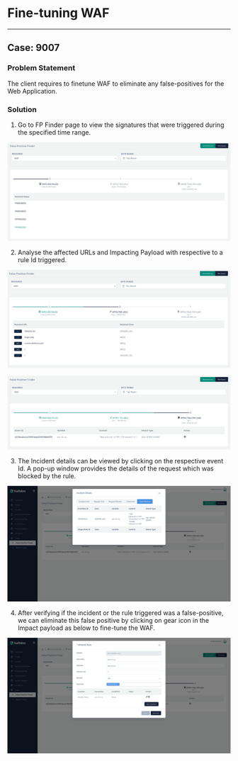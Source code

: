 # Fine-tuning WAF 

---

## Case: 9007

### Problem Statement

The client requires to finetune WAF to eliminate any false-positives for the Web Application.

### Solution

1. Go to FP Finder page to view the signatures that were triggered during the specified time range.

![](/img/waf/v6/troubleshooting/1_troubleshooting_fp1.png)

2. Analyse the affected URLs and Impacting Payload with respective to a rule Id triggered.

![](/img/waf/v6/troubleshooting/2_troubleshooting_fp2.png)

![](/img/waf/v6/troubleshooting/2.2_troubleshooting_fp3.png)

3. The Incident details can be viewed by clicking on the respective event Id. A pop-up window provides the details of the request which was blocked by the rule.

![](/img/waf/v6/troubleshooting/3_troubleshooting_screenshot_2022-03-11_at_14-38-20_haltdos_management_console.png)

4. After verifying if the incident or the rule triggered was a false-positive, we can eliminate this false positive by clicking on gear icon in the Impact payload as below to fine-tune the WAF.

![](/img/waf/v6/troubleshooting/4_troubleshooting_fp4.png)